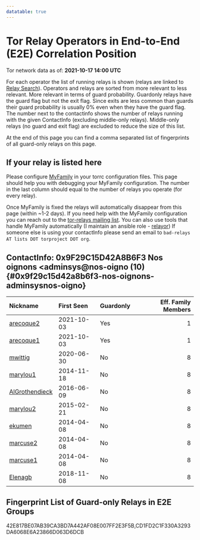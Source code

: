 ```yaml
---
datatable: true
---
```



# Tor Relay Operators in End-to-End (E2E) Correlation Position

Tor network data as of: **2021-10-17 14:00 UTC**

For each operator the list of running relays is shown (relays are linked to [Relay Search](https://metrics.torproject.org/rs.html)).
Operators and relays are sorted from more relevant to less relevant. More relevant in terms of guard probability.
Guardonly relays have the guard flag but not the exit flag.
Since exits are less common than guards their guard probability is usually 0% even when they have the guard flag.
The number next to the contactinfo shows the number of relays running with the given ContactInfo (excluding middle-only relays).
Middle-only relays (no guard and exit flag) are excluded to reduce the size of this list.

At the end of this page you can find a comma separated list of fingerprints of all guard-only relays on this page.

## If your relay is listed here
Please configure [MyFamily](https://www.torproject.org/docs/tor-manual.html.en#MyFamily) in your torrc configuration files.
This page should help you with debugging your MyFamily configuration. The number in the last column should equal to the number of
relays you operate (for every relay).

Once MyFamily is fixed the relays will automatically disappear from this page (within ~1-2 days).
If you need help with the MyFamily configuration you can reach out to the
[tor-relays mailing list](https://lists.torproject.org/cgi-bin/mailman/listinfo/tor-relays).
You can also use tools that handle MyFamily automatically (I maintain an ansible role - 
[relayor](https://medium.com/@nusenu/deploying-tor-relays-with-ansible-6612593fa34d))
If someone else is using your contactInfo please send an email to ```bad-relays AT lists DOT torproject DOT org```.


## ContactInfo: 0x9F29C15D42A8B6F3 Nos oignons &lt;adminsys@nos-oigno (10) {#0x9f29c15d42a8b6f3-nos-oignons-adminsysnos-oigno}

| Nickname                                                                                                  | First Seen   | Guardonly   |   Eff. Family Members |
|:----------------------------------------------------------------------------------------------------------|:-------------|:------------|----------------------:|
| [arecoque2](https://metrics.torproject.org/rs.html#details/42E817BE07AB39CA3BD7A442AF08E007FF2E3F5B)      | 2021-10-03   | Yes         |                     1 |
| [arecoque1](https://metrics.torproject.org/rs.html#details/CD1FD2C1F330A3293DA6068E6A23866D063D6DCB)      | 2021-10-03   | Yes         |                     1 |
| [mwittig](https://metrics.torproject.org/rs.html#details/2AB6F7D59DF6153F4DB1DB6479C3422F5724C4BA)        | 2020-06-30   | No          |                     8 |
| [marylou1](https://metrics.torproject.org/rs.html#details/578E007E5E4535FBFEF7758D8587B07B4C8C5D06)       | 2014-11-18   | No          |                     8 |
| [AlGrothendieck](https://metrics.torproject.org/rs.html#details/8E6EDA78D8E3ABA88D877C3E37D6D4F0938C7B9F) | 2016-06-09   | No          |                     8 |
| [marylou2](https://metrics.torproject.org/rs.html#details/90FD830C357A5109AB3C505287713F1AC811174C)       | 2015-02-21   | No          |                     8 |
| [ekumen](https://metrics.torproject.org/rs.html#details/9BA84E8C90083676F86C7427C8D105925F13716C)         | 2014-04-08   | No          |                     8 |
| [marcuse2](https://metrics.torproject.org/rs.html#details/C656B41AEFB40A141967EBF49D6E69603C9B4A11)       | 2014-04-08   | No          |                     8 |
| [marcuse1](https://metrics.torproject.org/rs.html#details/EFAE44728264982224445E96214C15F9075DEE1D)       | 2014-04-08   | No          |                     8 |
| [Elenagb](https://metrics.torproject.org/rs.html#details/F47B13BFCE4EF48CDEF6C4D7C7A99208EBB972B5)        | 2018-11-08   | No          |                     8 |


## Fingerprint List of Guard-only Relays in E2E Groups

42E817BE07AB39CA3BD7A442AF08E007FF2E3F5B,CD1FD2C1F330A3293DA6068E6A23866D063D6DCB